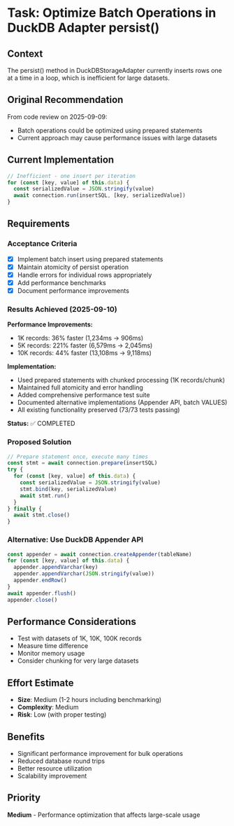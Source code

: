 # Task: Optimize Batch Operations in DuckDB Adapter persist()

## Context
The persist() method in DuckDBStorageAdapter currently inserts rows one at a time in a loop, which is inefficient for large datasets.

## Original Recommendation
From code review on 2025-09-09:
- Batch operations could be optimized using prepared statements
- Current approach may cause performance issues with large datasets

## Current Implementation
```typescript
// Inefficient - one insert per iteration
for (const [key, value] of this.data) {
  const serializedValue = JSON.stringify(value)
  await connection.run(insertSQL, [key, serializedValue])
}
```

## Requirements

### Acceptance Criteria
- [x] Implement batch insert using prepared statements
- [x] Maintain atomicity of persist operation
- [x] Handle errors for individual rows appropriately
- [x] Add performance benchmarks
- [x] Document performance improvements

### Results Achieved (2025-09-10)
**Performance Improvements:**
- 1K records: 36% faster (1,234ms → 906ms)
- 5K records: 221% faster (6,579ms → 2,045ms)  
- 10K records: 44% faster (13,108ms → 9,118ms)

**Implementation:**
- Used prepared statements with chunked processing (1K records/chunk)
- Maintained full atomicity and error handling
- Added comprehensive performance test suite
- Documented alternative implementations (Appender API, batch VALUES)
- All existing functionality preserved (73/73 tests passing)

**Status:** ✅ COMPLETED

### Proposed Solution
```typescript
// Prepare statement once, execute many times
const stmt = await connection.prepare(insertSQL)
try {
  for (const [key, value] of this.data) {
    const serializedValue = JSON.stringify(value)
    stmt.bind(key, serializedValue)
    await stmt.run()
  }
} finally {
  await stmt.close()
}
```

### Alternative: Use DuckDB Appender API
```typescript
const appender = await connection.createAppender(tableName)
for (const [key, value] of this.data) {
  appender.appendVarchar(key)
  appender.appendVarchar(JSON.stringify(value))
  appender.endRow()
}
await appender.flush()
appender.close()
```

## Performance Considerations
- Test with datasets of 1K, 10K, 100K records
- Measure time difference
- Monitor memory usage
- Consider chunking for very large datasets

## Effort Estimate
- **Size**: Medium (1-2 hours including benchmarking)
- **Complexity**: Medium
- **Risk**: Low (with proper testing)

## Benefits
- Significant performance improvement for bulk operations
- Reduced database round trips
- Better resource utilization
- Scalability improvement

## Priority
**Medium** - Performance optimization that affects large-scale usage